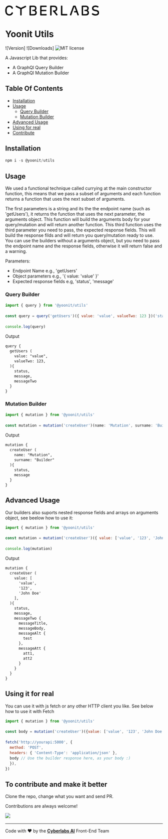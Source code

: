 [<img src="https://raw.githubusercontent.com/Yoonit-Labs/nativescript-yoonit-camera/development/logo_cyberlabs.png" width="300">](https://cyberlabs.ai/)

# Yoonit Utils

![Version]
![Downloads]
![MIT license](https://img.shields.io/npm/l/@yoonit/nativescript-camera?color=lightgrey&style=for-the-badge)

A Javascript Lib that provides:
- A GraphQl Query Builder
- A GraphQl Mutation Builder

## Table Of Contents

* [Installation](#installation)
* [Usage](#usage)
    * [Query Builder](#query-builder)
    * [Mutation Builder](#mutation-builder)
* [Advanced Usage](#advanced-usage)
* [Using for real](#using-it-for-real)
* [Contribute](#to-contribute-and-make-it-better)

## Installation

```javascript
npm i -s @yoonit/utils
```

## Usage
We used a functional technique called currying at the main constructor function, this means that we pass a subset of arguments and each function returns a function that uses the next subset of arguments.

The first parameters is a string and its the the endpoint name (such as 'getUsers'), it returns the function that uses the next parameter, the arguments object. This function will build the arguments body for your query/mutation and will return another function. This third function uses the third parameter you need to pass, the expected response fields. This will build the response filds and will return you query/mutation ready to use.
You can use the builders without a arguments object, but you need to pass the endpoint name and the response fields, otherwise it will return false and a warning.

Parameters: 
- Endpoint Name e.g., 'getUsers'
- Object parameters e.g., '{ value: 'value' }'
- Expected response fields e.g, 'status', 'message'


### Query Builder

```javascript
import { query } from '@yoonit/utils'

const query = query('getUsers')({ value: 'value', valueTwo: 123 })('status', 'message', 'messageTwo')

console.log(query)
```
Output
```
query {
  getUsers (
    value: "value",
    valueTwo: 123,
  ){
    status,
    message,
    messageTwo
  }
}
```

### Mutation Builder

```javascript
import { mutation } from '@yoonit/utils'

const mutation = mutation('createUser')(name: 'Mutation', surname: 'Builder')('status', 'message')
```
Output
```
mutation {
  createUser (
    name: "Mutation",
    surname: "Builder"
  ){
    status,
    message
  }
}
```

## Advanced Usage

Our builders also suports nested response fields and arrays on arguments object, see beelow how to use it:

```javascript
import { mutation } from '@yoonit/utils'

const mutation = mutation('createUser')({ value: ['value', '123', 'John Doe']})('status', 'message', { 'messageTwo': ['messageTitle', 'messageBody', { 'messageAlt': 'test' }, { 'messageAtt': ['att1', 'att2'] }]})

console.log(mutation)
```

Output
```
mutation {
  createUser (
    value: [
      'value',
      '123',
      'John Doe'
    ],
  ){
    status,
    message,
    messageTwo {
      messageTitle,
      messageBody,
      messageAlt {
        test
      },
      messageAtt {
        att1,
        att2
      }
    }
  }
}
```

## Using it for real
You can use it with js fetch or any other HTTP client you like.
See below how to use it with Fetch

```javascript
import { mutation } from '@yoonit/utils'

const body = mutation('createUser')({value: ['value', '123', 'John Doe'] })('status', 'message', { 'messageTwo': ['messageTitle', 'messageBody', { 'messageAlt': 'test' }, { 'messageAtt': ['att1', 'att2'] }]})

fetch('http://yourapi:5000', {
  method: 'POST',
  headers: { 'Content-Type': 'application/json' },
  body // Use the builder response here, as your body :) 
  }),
})
```


## To contribute and make it better

Clone the repo, change what you want and send PR.

Contributions are always welcome!

[<img src="https://contrib.rocks/image?repo=Yoonit-Labs/graph-yoonit-ql"/>](https://github.com/Yoonit-Labs/graph-yoonit-ql/graphs/contributors)

---

Code with ❤ by the [**Cyberlabs AI**](https://cyberlabs.ai/) Front-End Team